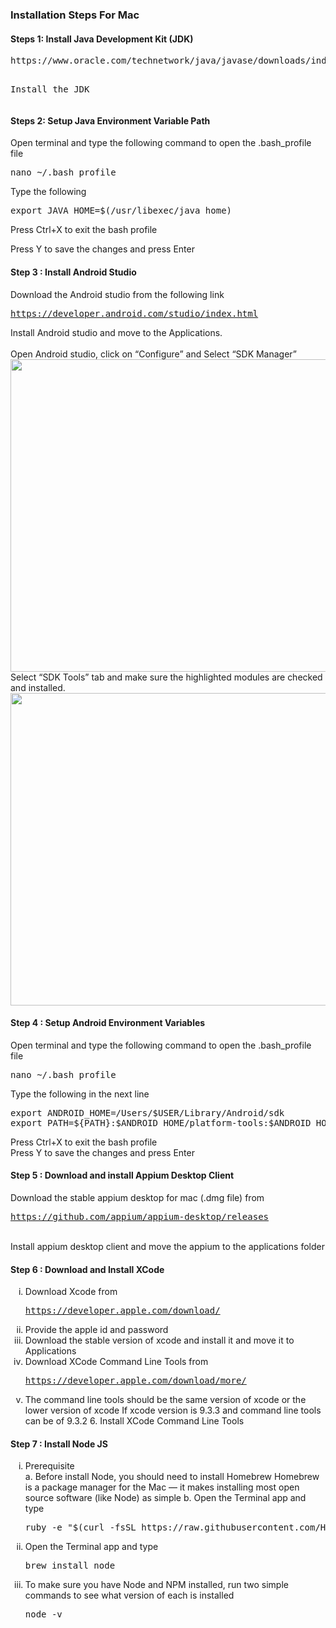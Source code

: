 <h3>Installation Steps For Mac</h3>

<h4>Steps 1: Install Java Development Kit (JDK)</h4>
<pre
Download JDK from the following link
<a href="https://www.oracle.com/technetwork/java/javase/downloads/index.html" target="_blank">https://www.oracle.com/technetwork/java/javase/downloads/index.html</a>

Install the JDK
</pre>

<h4>Steps 2: Setup Java Environment Variable Path</h4>
Open terminal and type the following command to open the .bash_profile file
<pre>nano ~/.bash_profile</pre>
Type the following
<pre>export JAVA_HOME=$(/usr/libexec/java_home)</pre>
Press Ctrl+X to exit the bash profile<br>

Press Y to save the changes and press Enter<br>

<h4>Step 3 : Install Android Studio</h4>
Download the Android studio from the following link<br>
<pre>
<a href="https://developer.android.com/studio/index.html" target="_blank">https://developer.android.com/studio/index.html</a>
</pre>
Install Android studio and move to the Applications.<br>
<br>
Open Android studio, click on “Configure” and Select “SDK Manager” <br>
<img src="https://github.com/codecunning/mobile_automation_configuration_for_mac/blob/master/SDK%20Manager.png" width="900" height="500">
Select “SDK Tools” tab and make sure the highlighted modules are checked and installed.
<img src="https://github.com/codecunning/mobile_automation_configuration_for_mac/blob/master/SDK%20tools.png" width="900" height="500">

<h4>Step 4 : Setup Android Environment Variables</h4>
Open terminal and type the following command to open the .bash_profile file
<pre>nano ~/.bash_profile</pre>
Type the following in the next line
<pre>export ANDROID_HOME=/Users/$USER/Library/Android/sdk
export PATH=${PATH}:$ANDROID_HOME/platform-tools:$ANDROID_HOME/emulator:$ANDROID_HOME/tools/bin:ANDROID_HOME/tools</pre>
Press Ctrl+X to exit the bash profile
<br>
Press Y to save the changes and press Enter

<h4>Step 5 : Download and install Appium Desktop Client</h4>
Download the stable appium desktop for mac (.dmg file) from
<pre><a href="https://github.com/appium/appium-desktop/releases">https://github.com/appium/appium-desktop/releases</a></pre>
<br>
Install appium desktop client and move the appium to the applications folder

<h4>Step 6 : Download and Install XCode</h4>

<ol type="i">
  <li>
    Download Xcode from 
    <pre><a href="https://developer.apple.com/download/">https://developer.apple.com/download/</a></pre>
  </li>
  <li>Provide the apple id and password</li>
  <li>Download the stable version of xcode and install it and move it to Applications</li>
  <li>
  Download XCode Command Line Tools from
  <pre><a href="https://developer.apple.com/download/more/">https://developer.apple.com/download/more/</a></pre>
  </li>
  <li>The command line tools should be the same version of xcode or the lower version of xcode If xcode version is 9.3.3 and   command line tools can be of 9.3.2 6. Install XCode Command Line Tools</li>
</ol>

<h4>Step 7 : Install Node JS</h4>
<ol type="i">
  <li>Prerequisite<br>
            a. Before install Node, you should need to install Homebrew
               Homebrew is a package manager for the Mac — it makes installing most open source software (like Node) as simple
            b. Open the Terminal app and type
  <pre>ruby -e "$(curl -fsSL https://raw.githubusercontent.com/Homebrew/install/master/install)" < /dev/null 2>/dev/null</pre>
  </li>
  <li>Open the Terminal app and type
    <pre>brew install node</pre>
  </li>
  <li>To make sure you have Node and NPM installed, run two simple commands to see what version of each is installed
    <pre>node -v</pre>
  </li>








